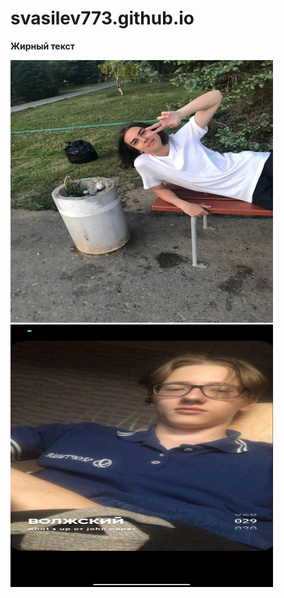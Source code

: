 # svasilev773.github.io
<html>
 <head>
  <meta charset="utf-8">
 </head>
 <body>
 <p><strong>Жирный текст</strong></p>
<img src="photo_2022-09-10_13-25-15.jpg" alt="Фотография 1" width="420" height="420">
<img src="photo_2022-09-10_13-28-27.jpg" alt="Фотография 1" width="420" height="420">
  </p>
 </body>
</html>
